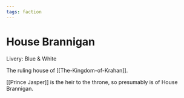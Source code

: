 ```yaml
---
tags: faction
---
```

# House Brannigan
Livery: Blue & White

The ruling house of [[The-Kingdom-of-Krahan]].

[[Prince Jasper]] is the heir to the throne, so presumably is of House Brannigan.